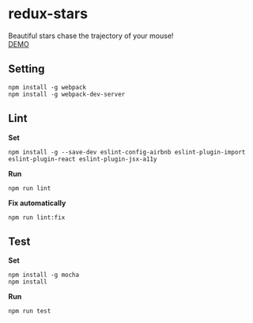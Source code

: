 # redux-stars

Beautiful stars chase the trajectory of your mouse!   
[DEMO](https://hazumu.github.io/redux-star/)

## Setting

```
npm install -g webpack  
npm install -g webpack-dev-server  
```

## Lint

**Set**

```
npm install -g --save-dev eslint-config-airbnb eslint-plugin-import eslint-plugin-react eslint-plugin-jsx-a11y
```
**Run**

```
npm run lint
```

**Fix automatically**

```
npm run lint:fix
```

## Test


**Set**

```
npm install -g mocha
npm install
```

**Run**
```
npm run test
```
